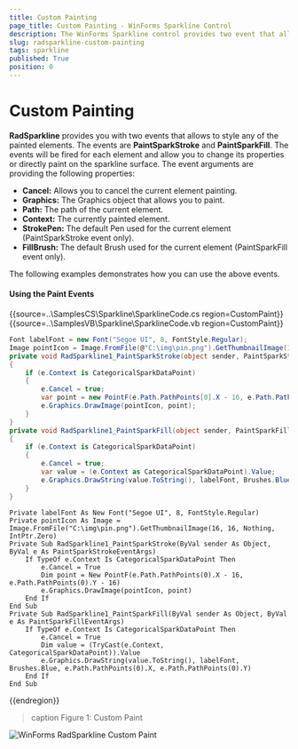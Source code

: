 ```yaml
---
title: Custom Painting
page_title: Custom Painting - WinForms Sparkline Control
description: The WinForms Sparkline control provides two event that allows to style any of the painted elements.
slug: radsparkline-custom-painting
tags: sparkline
published: True
position: 0
---
```


# Custom Painting

__RadSparkline__ provides you with two events that allows to style any of the painted elements. The events are __PaintSparkStroke__ and __PaintSparkFill__. The events will be fired for each element and allow you to change its properties or directly paint on the sparkline surface. The event arguments are providing the following properties:
* __Cancel:__ Allows you to cancel the current element painting.
* __Graphics:__ The Graphics object that allows you to paint. 
* __Path:__ The path of the current element. 
* __Context:__ The currently painted element.
* __StrokePen:__ The default Pen used for the current element (PaintSparkStroke event only).
* __FillBrush:__ The default Brush used for the current element (PaintSparkFill event only).


The following examples demonstrates how you can use the above events.

#### Using the Paint Events 

{{source=..\SamplesCS\Sparkline\SparklineCode.cs region=CustomPaint}} 
{{source=..\SamplesVB\Sparkline\SparklineCode.vb region=CustomPaint}}
````C#
Font labelFont = new Font("Segoe UI", 8, FontStyle.Regular);
Image pointIcon = Image.FromFile(@"C:\img\pin.png").GetThumbnailImage(16, 16, null, IntPtr.Zero);
private void RadSparkline1_PaintSparkStroke(object sender, PaintSparkStrokeEventArgs e)
{
    if (e.Context is CategoricalSparkDataPoint)
    {
        e.Cancel = true;
        var point = new PointF(e.Path.PathPoints[0].X - 16, e.Path.PathPoints[0].Y - 16);
        e.Graphics.DrawImage(pointIcon, point);
    }
}
private void RadSparkline1_PaintSparkFill(object sender, PaintSparkFillEventArgs e)
{
    if (e.Context is CategoricalSparkDataPoint)
    {
        e.Cancel = true;
        var value = (e.Context as CategoricalSparkDataPoint).Value;
        e.Graphics.DrawString(value.ToString(), labelFont, Brushes.Blue, e.Path.PathPoints[0].X, e.Path.PathPoints[0].Y);
    }
}

````
````VB.NET
Private labelFont As New Font("Segoe UI", 8, FontStyle.Regular)
Private pointIcon As Image = Image.FromFile("C:\img\pin.png").GetThumbnailImage(16, 16, Nothing, IntPtr.Zero)
Private Sub RadSparkline1_PaintSparkStroke(ByVal sender As Object, ByVal e As PaintSparkStrokeEventArgs)
    If TypeOf e.Context Is CategoricalSparkDataPoint Then
        e.Cancel = True
        Dim point = New PointF(e.Path.PathPoints(0).X - 16, e.Path.PathPoints(0).Y - 16)
        e.Graphics.DrawImage(pointIcon, point)
    End If
End Sub
Private Sub RadSparkline1_PaintSparkFill(ByVal sender As Object, ByVal e As PaintSparkFillEventArgs)
    If TypeOf e.Context Is CategoricalSparkDataPoint Then
        e.Cancel = True
        Dim value = (TryCast(e.Context, CategoricalSparkDataPoint)).Value
        e.Graphics.DrawString(value.ToString(), labelFont, Brushes.Blue, e.Path.PathPoints(0).X, e.Path.PathPoints(0).Y)
    End If
End Sub

````
 

{{endregion}} 

>caption Figure 1: Custom Paint

![WinForms RadSparkline Custom Paint](images/sparkline-custom-paint001.png)



